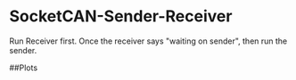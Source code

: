 # SocketCAN-Sender-Receiver

Run Receiver first. Once the receiver says "waiting on sender", then run the sender. 

##Plots


